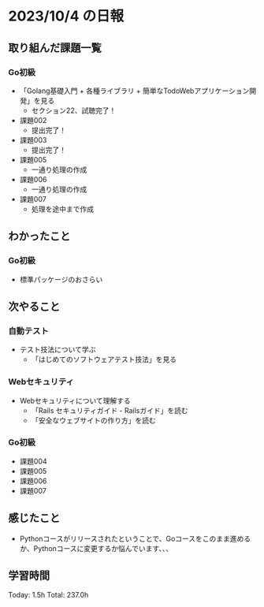 # 2023/10/4 の日報

## 取り組んだ課題一覧

### Go初級

- 「Golang基礎入門 + 各種ライブラリ + 簡単なTodoWebアプリケーション開発」を見る
  - セクション22、試聴完了！
- 課題002
  - 提出完了！
- 課題003
  - 提出完了！
- 課題005
  - 一通り処理の作成
- 課題006
  - 一通り処理の作成
- 課題007
  - 処理を途中まで作成

## わかったこと

### Go初級

- 標準パッケージのおさらい

## 次やること

### 自動テスト

- テスト技法について学ぶ
  - 「はじめてのソフトウェアテスト技法」を見る

### Webセキュリティ

- Webセキュリティについて理解する
  - 「Rails セキュリティガイド - Railsガイド」を読む
  - 「安全なウェブサイトの作り方」を読む

### Go初級

- 課題004
- 課題005
- 課題006
- 課題007

## 感じたこと

- Pythonコースがリリースされたということで、Goコースをこのまま進めるか、Pythonコースに変更するか悩んでいます、、、

## 学習時間

Today: 1.5h
Total: 237.0h
